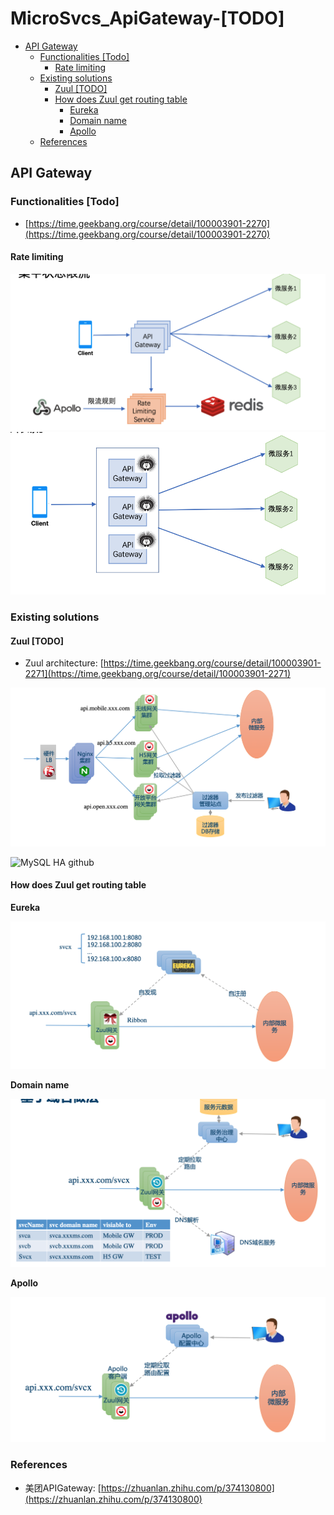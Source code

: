# MicroSvcs_ApiGateway-\[TODO]

* [API Gateway](microsvcs_apigateway-todo.md#api-gateway)
  * [Functionalities \[Todo\]](microsvcs_apigateway-todo.md#functionalities-todo)
    * [Rate limiting](microsvcs_apigateway-todo.md#rate-limiting)
  * [Existing solutions](microsvcs_apigateway-todo.md#existing-solutions)
    * [Zuul \[TODO\]](microsvcs_apigateway-todo.md#zuul-todo)
    * [How does Zuul get routing table](microsvcs_apigateway-todo.md#how-does-zuul-get-routing-table)
      * [Eureka](microsvcs_apigateway-todo.md#eureka)
      * [Domain name](microsvcs_apigateway-todo.md#domain-name)
      * [Apollo](microsvcs_apigateway-todo.md#apollo)
  * [References](microsvcs_apigateway-todo.md#references)

## API Gateway

### Functionalities \[Todo]

* [https://time.geekbang.org/course/detail/100003901-2270](https://time.geekbang.org/course/detail/100003901-2270)

#### Rate limiting

![](images/monitorSystem_HealthCheck_distributedratelimiting_centralized.png) ![](images/monitorSystem_HealthCheck_distributedratelimiting_distributed.png)

### Existing solutions

#### Zuul \[TODO]

* Zuul architecture: [https://time.geekbang.org/course/detail/100003901-2271](https://time.geekbang.org/course/detail/100003901-2271)

![MySQL HA github](images/microservices-gateway-deployment.png)

![MySQL HA github](https://github.com/DreamOfTheRedChamber/system-design-interviews/tree/b195bcc302b505e825a1fbccd26956fa29231553/images/microservices-gateway-deployment2.png)

#### How does Zuul get routing table

**Eureka**

![MySQL HA github](.gitbook/assets/microservices-gateway-eureka.png)

**Domain name**

![MySQL HA github](.gitbook/assets/microservices-gateway-domainName.png)

**Apollo**

![MySQL HA github](.gitbook/assets/microservices-gateway-apollo.png)

### References

* 美团APIGateway: [https://zhuanlan.zhihu.com/p/374130800](https://zhuanlan.zhihu.com/p/374130800)
